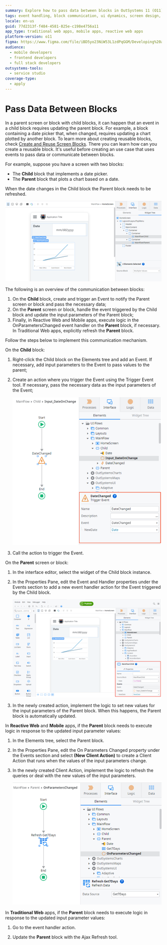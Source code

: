 ```yaml
---
summary: Explore how to pass data between blocks in OutSystems 11 (O11) to update UI components dynamically.
tags: event handling, block communication, ui dynamics, screen design, data binding
locale: en-us
guid: 77d2313f-f484-4581-825e-c198e4756a11
app_type: traditional web apps, mobile apps, reactive web apps
platform-version: o11
figma: https://www.figma.com/file/iBD5yo23NiW53L1zdPqGGM/Developing%20an%20Application?node-id=201:12
audience:
  - mobile developers
  - frontend developers
  - full stack developers
outsystems-tools:
  - service studio
coverage-type:
  - apply
---
```


# Pass Data Between Blocks

In a parent screen or block with child blocks, it can happen that an event in a child block requires updating the parent block. For example, a block containing a date picker that, when changed, requires updating a chart plotted by another block. To learn more about creating reusable blocks, check [Create and Reuse Screen Blocks](block-create-reuse.md). There you can learn how can you create a reusable block. It's useful before creating an use case that uses events to pass data or communicate between blocks.

For example, suppose you have a screen with two blocks:

* The **Child** block that implements a date picker.
* The **Parent** block that plots a chart based on a date.

When the date changes in the Child block the Parent block needs to be refreshed.

![Diagram showing communication between child block with date picker and parent block with chart](images/block-communicate-1.png "Source and Target Block Communication")

The following is an overview of the communication between blocks:

1. On the **Child** block, create and trigger an Event to notify the Parent screen or block and pass the necessary data;
1. On the **Parent** screen or block, handle the event triggered by the Child block and update the input parameters of the Parent block;
1. Finally, in Reactive Web and Mobile apps, execute logic in the OnParametersChanged event handler on the **Parent** block, if necessary. In Traditional Web apps, explicitly refresh the **Parent** block.

Follow the steps below to implement this communication mechanism.

On the **Child** block:

1. Right-click the Child block on the Elements tree and add an Event. If necessary, add input parameters to the Event to pass values to the parent;

1. Create an action where you trigger the Event using the Trigger Event tool. If necessary, pass the necessary data as the input parameters of the Event;

    ![Screenshot of adding an event to the Child block in the Elements tree](images/block-communicate-2.png "Creating an Event in Child Block")

1. Call the action to trigger the Event.

On the **Parent** screen or block:

1. In the interface editor, select the widget of the Child block instance.

1. In the Properties Pane, edit the Event and Handler properties under the Events section to add a new event handler action for the Event triggered by the Child block.

    ![Screenshot showing the editing of Event and Handler properties in the Properties Pane](images/block-communicate-3.png "Editing Event and Handler Properties")

1. In the newly created action, implement the logic to set new values for the input parameters of the Parent block. When this happens, the Parent block is automatically updated.

In **Reactive Web** and **Mobile** apps, if the **Parent** block needs to execute logic in response to the updated input parameter values:

1. In the Elements tree, select the Parent block.

1. In the Properties Pane, edit the On Parameters Changed property under the Events section and select **(New Client Action)** to create a Client Action that runs when the values of the input parameters change.

1. In the newly created Client Action, implement the logic to refresh the queries or deal with the new values of the input parameters.

    ![Screenshot of creating a new Client Action for the Parent block in response to parameter changes](images/block-communicate-4.png "Creating a Client Action for Parent Block")

In **Traditional Web** apps, if the **Parent** block needs to execute logic in response to the updated input parameter values:

1. Go to the event handler action.

1. Update the **Parent** block with the Ajax Refresh tool.
